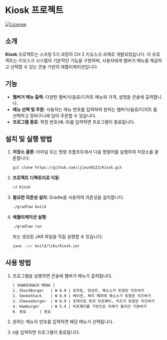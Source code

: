 # Kiosk 프로젝트

[![License](https://img.shields.io/badge/license-MIT-blue.svg)](LICENSE)

## 소개

**Kiosk** 프로젝트는 스프링 5기 과정의 CH 2 키오스크 과제로 개발되었습니다. 이 프로젝트는 키오스크 시스템의 기본적인 기능을 구현하며, 사용자에게 햄버거 메뉴를 제공하고 선택할 수 있는 콘솔 기반의 애플리케이션입니다.

## 기능

- **햄버거 메뉴 출력**: 다양한 햄버거/음료/디저트 메뉴와 가격, 설명을 콘솔에 출력합니다.
- **메뉴 선택 및 주문**: 사용자는 메뉴 번호를 입력하여 원하는 햄버거/음료/디저트 를 선택하고 장바구니에 담아 주문할 수 있습니다.
- **프로그램 종료**: 특정 번호(예: 0)를 입력하면 프로그램이 종료됩니다.

## 설치 및 실행 방법

1. **저장소 클론**: 터미널 또는 명령 프롬프트에서 다음 명령어를 실행하여 저장소를 클론합니다.

   ```bash
   git clone https://github.com/ijieun0123/Kiosk.git
   ```

2. **프로젝트 디렉토리로 이동**:

   ```bash
   cd Kiosk
   ```

3. **필요한 의존성 설치**: Gradle을 사용하여 의존성을 설치합니다.

   ```bash
   ./gradlew build
   ```

4. **애플리케이션 실행**:

   ```bash
   ./gradlew run
   ```

   또는 생성된 JAR 파일을 직접 실행할 수 있습니다.

   ```bash
   java -jar build/libs/Kiosk.jar
   ```

## 사용 방법

1. 프로그램을 실행하면 콘솔에 햄버거 메뉴가 출력됩니다.

   ```
   [ SHAKESHACK MENU ]
   1. ShackBurger   | W 6.9 | 토마토, 양상추, 쉑소스가 토핑된 치즈버거
   2. SmokeShack    | W 8.9 | 베이컨, 체리 페퍼에 쉑소스가 토핑된 치즈버거
   3. Cheeseburger  | W 6.9 | 포테이토 번과 비프패티, 치즈가 토핑된 치즈버거
   4. Hamburger     | W 5.4 | 비프패티를 기반으로 야채가 들어간 기본버거
   0. 종료      | 종료
   ```

2. 원하는 메뉴의 번호를 입력하면 해당 메뉴가 선택됩니다.

3. `0`을 입력하면 프로그램이 종료됩니다.

